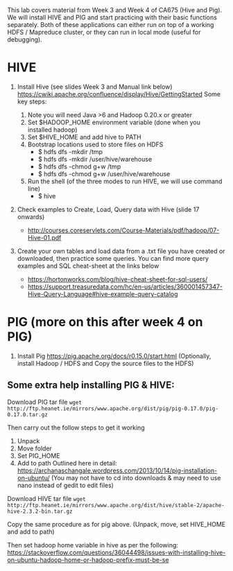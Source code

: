 This lab covers material from Week 3 and Week 4 of CA675 (Hive and Pig). 
We will install HIVE and PIG and start practicing with their basic functions separately. 
Both of these applications can either run on top of a working HDFS / Mapreduce cluster, or they can run in local mode (useful for debugging).

# HIVE

1. Install Hive (see slides Week 3 and Manual link below)
   <https://cwiki.apache.org/confluence/display/Hive/GettingStarted>
   Some key steps:
   1. Note you will need Java >6 and Hadoop 0.20.x or greater
   1. Set $HADOOP_HOME environment variable (done when you installed hadoop)
   1. Set $HIVE_HOME and add hive to PATH
   1. Bootstrap locations used to store files on HDFS
      - $ hdfs dfs -mkdir /tmp
      - $ hdfs dfs -mkdir /user/hive/warehouse
      - $ hdfs dfs -chmod g+w /tmp
      - $ hdfs dfs -chmod g+w /user/hive/warehouse
   1. Run the shell (of the three modes to run HIVE, we will use command line)
      - $ hive

2. Check examples to Create, Load, Query data with Hive (slide 17 onwards)
   * <http://courses.coreservlets.com/Course-Materials/pdf/hadoop/07-Hive-01.pdf>
   
3. Create your own tables and load data from a .txt file you have created or downloaded, then practice some queries.
You can find more query examples and SQL cheat-sheet at the links below
   * https://hortonworks.com/blog/hive-cheat-sheet-for-sql-users/
   * https://support.treasuredata.com/hc/en-us/articles/360001457347-Hive-Query-Language#hive-example-query-catalog

# PIG (more on this after week 4 on PIG)

1. Install Pig <https://pig.apache.org/docs/r0.15.0/start.html>
(Optionally, install Hadoop / HDFS and Copy the source files to the HDFS)


## Some extra help installing PIG & HIVE:
 
Download PIG tar file
`wget http://ftp.heanet.ie/mirrors/www.apache.org/dist/pig/pig-0.17.0/pig-0.17.0.tar.gz`
 
Then carry out the follow steps to get it working 
1. Unpack 
2. Move folder 
3. Set PIG_HOME
4. Add to path
Outlined here in detail:
https://archanaschangale.wordpress.com/2013/10/14/pig-installation-on-ubuntu/
(You may not have to cd into downloads & may need to use nano instead of gedit to edit files)

Download HIVE tar file 
`wget http://ftp.heanet.ie/mirrors/www.apache.org/dist/hive/stable-2/apache-hive-2.3.2-bin.tar.gz` 
 
Copy the same procedure as for pig above. (Unpack, move, set HIVE_HOME and add to path)
 
Then set hadoop home variable in hive as per the following: 
https://stackoverflow.com/questions/36044498/issues-with-installing-hive-on-ubuntu-hadoop-home-or-hadoop-prefix-must-be-se
